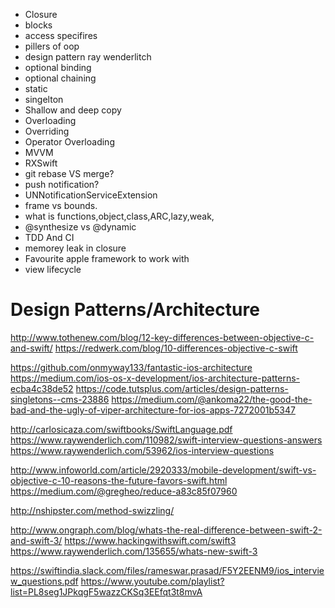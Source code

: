 * Closure
* blocks
* access specifires
* pillers of oop
* design pattern ray wenderlitch
* optional binding 
* optional chaining 
* static
* singelton
* Shallow and deep copy
* Overloading
* Overriding
* Operator Overloading
* MVVM
* RXSwift
* git rebase VS merge?
* push notification?
* UNNotificationServiceExtension
* frame vs bounds.
* what is functions,object,class,ARC,lazy,weak,
* @synthesize vs @dynamic
* TDD And CI
* memorey leak in closure
* Favourite apple framework to work with
* view lifecycle


# Design Patterns/Architecture
http://www.tothenew.com/blog/12-key-differences-between-objective-c-and-swift/
https://redwerk.com/blog/10-differences-objective-c-swift

https://github.com/onmyway133/fantastic-ios-architecture
https://medium.com/ios-os-x-development/ios-architecture-patterns-ecba4c38de52
https://code.tutsplus.com/articles/design-patterns-singletons--cms-23886
https://medium.com/@ankoma22/the-good-the-bad-and-the-ugly-of-viper-architecture-for-ios-apps-7272001b5347

http://carlosicaza.com/swiftbooks/SwiftLanguage.pdf
https://www.raywenderlich.com/110982/swift-interview-questions-answers
https://www.raywenderlich.com/53962/ios-interview-questions

http://www.infoworld.com/article/2920333/mobile-development/swift-vs-objective-c-10-reasons-the-future-favors-swift.html
https://medium.com/@gregheo/reduce-a83c85f07960

http://nshipster.com/method-swizzling/

http://www.ongraph.com/blog/whats-the-real-difference-between-swift-2-and-swift-3/
https://www.hackingwithswift.com/swift3
https://www.raywenderlich.com/135655/whats-new-swift-3

https://swiftindia.slack.com/files/rameswar.prasad/F5Y2EENM9/ios_interview_questions.pdf
https://www.youtube.com/playlist?list=PL8seg1JPkqgF5wazzCKSq3EEfqt3t8mvA
